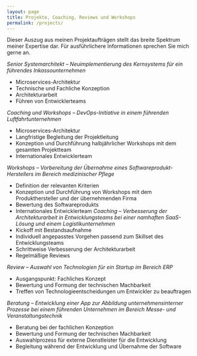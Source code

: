 ```yaml
---
layout: page
title: Projekte, Coaching, Reviews und Workshops
permalink: /projects/
---
```


Dieser Auszug aus meinen Projektaufträgen stellt das breite Spektrum meiner Expertise dar. Für ausführlichere Informationen sprechen Sie mich gerne an.

*Senior Systemarchitekt – Neuimplementierung des Kernsystems für ein führendes Inkassounternehmen*

- Microservices-Architektur
- Technische und Fachliche Konzeption
- Architekturarbeit
- Führen von Entwicklerteams

*Coaching und Workshops – DevOps-Initiative in einem führenden Luftfahrtunternehmen*
- Microservices-Architektur
- Langfristige Begleitung der Projektleitung
- Konzeption und Durchführung halbjährlicher Workshops mit dem gesamten Projektteam
- Internationales Entwicklerteam

*Workshops – Vorbereitung der Übernahme eines Softwareprodukt-Herstellers im Bereich medizinischer Pflege*
- Definition der relevanten Kriterien
- Konzeption und Durchführung von Workshops mit dem Produkthersteller und der übernehmenden Firma
- Bewertung des Softwareprodukts
- Internationales Entwicklerteam
*Coaching – Verbesserung der Architekturarbeit in Entwicklungsteams bei einer namhaften SaaS-Lösung und einem Logistikunternehmen*
- Kickoff mit Bestandsaufnahme
- Individuell angepasstes Vorgehen passend zum Skillset des Entwicklungsteams
- Schrittweise Verbesserung der Architekturarbeit
- Regelmäßige Reviews

*Review – Auswahl von Technologien für ein Startup im Bereich ERP*
- Ausgangspunkt: Fachliches Konzept
- Bewertung und Formung der technischen Machbarkeit
- Treffen von Technologieentscheidungen um Entwickler zu beauftragen

*Beratung – Entwicklung einer App zur Abbildung unternehmensinterner Prozesse bei einem führenden Unternehmen im Bereich Messe- und Veranstaltungstechnik*
- Beratung bei der fachlichen Konzeption
- Bewertung und Formung der technischen Machbarkeit
- Auswahlprozess für externe Dienstleister für die Entwicklung
- Begleitung während der Entwicklung und Übernahme der Software
